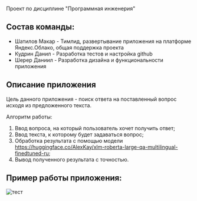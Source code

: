 Проект по дисциплине "Программная инженерия"
## Состав команды:
* Шатилов Макар - Тимлид, развертывание приложения на платформе Яндекс.Облако, общая поддержка проекта
* Кудрин Данил - Разработка тестов и настройка github
* Шерер Даниил - Разработка дизайна и функциональности приложения
## Описание приложения
Цель данного приложения - поиск ответа на поставленный вопрос исходя из предложенного текста.

Алгоритм работы:
1. Ввод вопроса, на который пользователь хочет получить ответ;
2. Ввод текста, к которому будет задаваться вопрос;
3. Обработка результата с помощью модели https://huggingface.co/AlexKay/xlm-roberta-large-qa-multilingual-finedtuned-ru;
4. Вывод полученного результата с точностью.


## Пример работы приложения:
![тест](https://user-images.githubusercontent.com/88921658/211271363-7f9a3d55-1923-4d78-8f81-59a681c11ec4.jpg)
